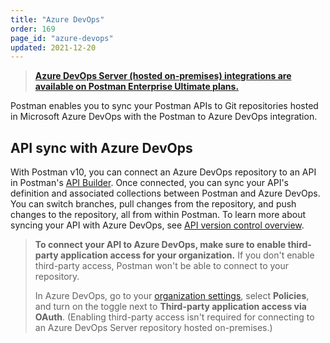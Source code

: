 ```yaml
---
title: "Azure DevOps"
order: 169
page_id: "azure-devops"
updated: 2021-12-20
---
```


> **[Azure DevOps Server (hosted on-premises) integrations are available on Postman Enterprise Ultimate plans.](https://www.postman.com/pricing)**

Postman enables you to sync your Postman APIs to Git repositories hosted in Microsoft Azure DevOps with the Postman to Azure DevOps integration.

## API sync with Azure DevOps

With Postman v10, you can connect an Azure DevOps repository to an API in Postman's [API Builder](https://learning.postman.com/docs/designing-and-developing-your-api/the-api-workflow/). Once connected, you can sync your API's definition and associated collections between Postman and Azure DevOps. You can switch branches, pull changes from the repository, and push changes to the repository, all from within Postman. To learn more about syncing your API with Azure DevOps, see [API version control overview](/docs/designing-and-developing-your-api/versioning-an-api/versioning-an-api-overview/).

> **To connect your API to Azure DevOps, make sure to enable third-party application access for your organization.** If you don't enable third-party access, Postman won't be able to connect to your repository.
>
> In Azure DevOps, go to your [organization settings](https://docs.microsoft.com/en-us/azure/devops/organizations/accounts/change-application-access-policies?view=azure-devops), select **Policies**, and turn on the toggle next to **Third-party application access via OAuth**. (Enabling third-party access isn't required for connecting to an Azure DevOps Server repository hosted on-premises.)

